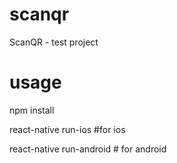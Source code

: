 # scanqr
ScanQR - test project

# usage

npm install

react-native run-ios   #for ios

react-native run-android   # for android  
